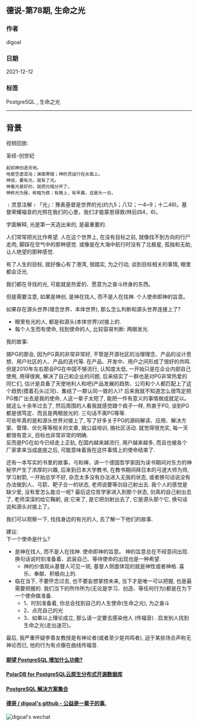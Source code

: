 ## 德说-第78期, 生命之光    
                              
### 作者                              
digoal                              
                              
### 日期                              
2021-12-12                           
                              
### 标签                           
PostgreSQL , 生命之光                
                            
----                            
                            
## 背景                            
视频回放:   
  
  
圣经-创世纪  
```  
起初神创造天地。  
地是空虚混沌；渊面黑暗；神的灵运行在水面上。  
神说，要有光，就有了光。  
神看光是好的，就把光暗分开了。  
神称光为昼，称暗为夜；有晚上，有早晨，这是头一日。  
```  
  
﹝灵意注解﹞「光」：豫表基督是世界的光(约九5；八12；一4~9；十二46)。基督荣耀福音的光照在我们的心里，我们才能蒙恩得救(林后四4，6)。  
  
字面解释, 光是第一天造出来的, 是最重要的.   
  
人们常常把光比作希望.  人在这个世界上, 在没有目标之前, 就像找不到方向的行尸走肉, 脚踩在空气中的那种感觉. 或像是在大海中航行时没有了北极星, 孤独和无助, 让人绝望的那种感觉.      
  
有了人生的目标, 就好像心有了港湾, 很踏实, 为之行动, 谈到目标相关的事情, 眼里都会泛光.     
  
我们都在寻找的光, 可能就是热爱的、愿意为之奋斗终身的东西。    
  
但是需要注意, 如果是神创, 是神在找人, 而不是人在找神.   个人使命即神的旨意。     
  
如果存在源头世界(理念世界、本体世界), 那么怎么判断和源头世界连接上了?    
- 眼里有光的人, 都是和源头(本体世界)对接上的.     
- 每个人生而有使命, 找到使命的人, 比较容易判断: 两眼发光.     
  
我的故事:     
  
搞PG的那会, 因为PG真的非常非常好, 不管是开源社区的治理理念、产品的设计思想、用户社区的人、产品的迭代等.  在产品、开发中、用户之间形成了很好的共鸣.    
但是2010年左右那会PG在中国不够流行, 认知度太低, 一开始只是在企业内部自己使用, 用得很爽, 解决了自己和企业的问题, 后来结实了一群也是对PG非常热爱的同仁们, 估计是具备了天使地利人和吧(产品发展的趋势、公司和个人都匹配上了这个趋势(摸着石头过河)、集结了一群认同一致的人)? 后来我就不知道怎么很笃定把PG推广出去是我的使命, 人这一辈子太短了, 能把一件有意义的事情做成就足以。    
就这么十余年过去了, 然后周围的人看我就感觉跟个疯子一样, 热衷于PG, 谈到PG都是很笃定、而且是两眼放光的.  三句话不离PG等等.    
可些年真的是和源头世界对接上了, 写了好多关于PG的源码解读、应用、解决方案、管理、优化等等相关的文章, 搞公益培训, 搞社区活动.  就觉得很充实, 每一天都很有意义, 目标也非常非常的明确.    
反而是PG在如今已经走上正轨, 在国内越来越流行, 用户越来越多, 而且也被各个厂家拿来当成底座之后, 可能意味着我在这件事情上的使命结束了.    
  
还有一本写实的书里的故事，弓和禅，讲一个德国哲学家因为读书期间对东方的神秘学产生了浓厚的兴趣, 后来到日本大学教书, 在教书期间拜日本的弓道大师为师, 学习射箭, 一开始总学不好, 杂念太多没有办法进入无我的状态, 或者换句话说没有办法做到人、弓箭、靶子合一的状态, 老师说要等剑自己射出去. 我个人的感觉是缺少爱, 没有爱怎么能合一呢?  最后这位哲学家进入到那个状态, 剑真的自己射出去了, 老师深深的给它鞠躬, 说:它来了, 是它把剑射出去了, 它是源头那个它, 换句话说和源头对接上了。    
  
  
我们可以观察一下, 找找身边的有光的人, 去了解一下他们的故事.    
  
建议:   
下一个使命是什么?      
- 是神在找人, 而不是人在找神. 使命即神的旨意。 神的旨意总在不经意间出现.  换句话说时刻准备着、武装自己、等待使命的出现也是一种希望.      
    - 神的价值观从基督人可见一斑, 基督人侧面体现的就是神性或者神格. 喜乐、奉献、积极向上的.  
- 临在当下, 不要怀念过去, 也不要妄想掌控未来, 当下才是唯一可以把握, 也是最需要把握的. 我们当下的所作所为(无论是学习、创造、等任何行为)都是在为下一个使命做准备.        
    - 1、时刻准备着, 你总会找到自己的人生使命(生命之光), 为之奋斗     
    - 2、点亮自己的光     
    - 3、如果以上理论成立, 那么请一定要去感染他人 (传福音) . 启发别人找到生命之光(走出迷茫)。   
  
  
最后, 我严重怀疑李善友教授是有神论者(或者至少是共鸣者), 迫于某些场合声称无神论而已, 他的行为有点像在曲线传福音.    
  
  
    
  
#### [期望 PostgreSQL 增加什么功能?](https://github.com/digoal/blog/issues/76 "269ac3d1c492e938c0191101c7238216")
  
  
#### [PolarDB for PostgreSQL云原生分布式开源数据库](https://github.com/ApsaraDB/PolarDB-for-PostgreSQL "57258f76c37864c6e6d23383d05714ea")
  
  
#### [PostgreSQL 解决方案集合](https://yq.aliyun.com/topic/118 "40cff096e9ed7122c512b35d8561d9c8")
  
  
#### [德哥 / digoal's github - 公益是一辈子的事.](https://github.com/digoal/blog/blob/master/README.md "22709685feb7cab07d30f30387f0a9ae")
  
  
![digoal's wechat](../pic/digoal_weixin.jpg "f7ad92eeba24523fd47a6e1a0e691b59")
  
